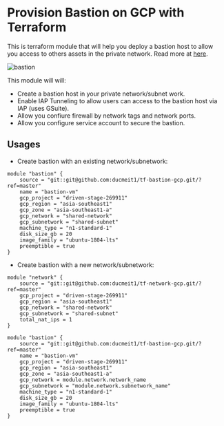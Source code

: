 # Provision Bastion on GCP with Terraform

This is terraform module that will help you deploy a bastion host to allow you access to others assets in the private network. Read more at [here](https://cloud.google.com/solutions/connecting-securely).

![bastion](https://cloud.google.com/solutions/images/bastion.png)

This module will will:

- Create a bastion host in your private network/subnet work.
- Enable IAP Tunneling to allow users can access to the bastion host via IAP (uses GSuite).
- Allow you confiure firewall by network tags and network ports.
- Allow you configure service account to secure the bastion.

## Usages

- Create bastion with an existing network/subnetwork:

```hcl
module "bastion" {
    source = "git::git@github.com:ducmeit1/tf-bastion-gcp.git/?ref=master"
    name = "bastion-vm"
    gcp_project = "driven-stage-269911"
    gcp_region = "asia-southeast1"
    gcp_zone = "asia-southeast1-a"
    gcp_network = "shared-network"
    gcp_subnetwork = "shared-subnet"
    machine_type = "n1-standard-1"
    disk_size_gb = 20
    image_family = "ubuntu-1804-lts"
    preemptible = true
}
```

- Create bastion with a new network/subnetwork:

```hcl
module "network" {
    source = "git::git@github.com:ducmeit1/tf-network-gcp.git/?ref=master"
    gcp_project = "driven-stage-269911"
    gcp_region = "asia-southeast1"
    gcp_network = "shared-network"
    gcp_subnetwork = "shared-subnet"
    total_nat_ips = 1
}

module "bastion" {
    source = "git::git@github.com:ducmeit1/tf-bastion-gcp.git/?ref=master"
    name = "bastion-vm"
    gcp_project = "driven-stage-269911"
    gcp_region = "asia-southeast1"
    gcp_zone = "asia-southeast1-a"
    gcp_network = module.network.network_name
    gcp_subnetwork = "module.network.subnetwork_name"
    machine_type = "n1-standard-1"
    disk_size_gb = 20
    image_family = "ubuntu-1804-lts"
    preemptible = true
}
```